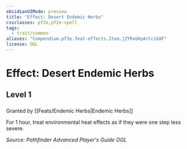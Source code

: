 ```yaml
---
obsidianUIMode: preview
title: "Effect: Desert Endemic Herbs"
cssclasses: pf2e,pf2e-spell
tags:
  - trait/common
aliases: "Compendium.pf2e.feat-effects.Item.jZYRxGHyArCci6AF"
license: OGL
---
```

# Effect: Desert Endemic Herbs
## Level 1
### 






Granted by [[Feats/Endemic Herbs|Endemic Herbs]]

For 1 hour, treat environmental heat effects as if they were one step less severe.

*Source: Pathfinder Advanced Player's Guide*
*OGL*